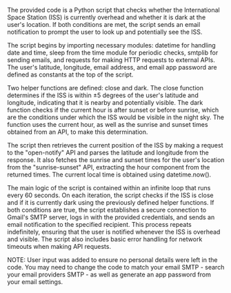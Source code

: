 The provided code is a Python script that checks whether the International Space Station (ISS) is currently overhead and whether it is dark at the user's location. If both conditions are met, the script sends an email notification to prompt the user to look up and potentially see the ISS.

The script begins by importing necessary modules: datetime for handling date and time, sleep from the time module for periodic checks, smtplib for sending emails, and requests for making HTTP requests to external APIs. The user's latitude, longitude, email address, and email app password are defined as constants at the top of the script.

Two helper functions are defined: close and dark. The close function determines if the ISS is within ±5 degrees of the user's latitude and longitude, indicating that it is nearby and potentially visible. The dark function checks if the current hour is after sunset or before sunrise, which are the conditions under which the ISS would be visible in the night sky. The function uses the current hour, as well as the sunrise and sunset times obtained from an API, to make this determination.

The script then retrieves the current position of the ISS by making a request to the "open-notify" API and parses the latitude and longitude from the response. It also fetches the sunrise and sunset times for the user's location from the "sunrise-sunset" API, extracting the hour component from the returned times. The current local time is obtained using datetime.now().

The main logic of the script is contained within an infinite loop that runs every 60 seconds. On each iteration, the script checks if the ISS is close and if it is currently dark using the previously defined helper functions. If both conditions are true, the script establishes a secure connection to Gmail's SMTP server, logs in with the provided credentials, and sends an email notification to the specified recipient. This process repeats indefinitely, ensuring that the user is notified whenever the ISS is overhead and visible. The script also includes basic error handling for network timeouts when making API requests.

NOTE: User input was added to ensure no personal details were left in the code. You may need to change the code to match your email SMTP - search your email providers SMTP - as well as generate an app password from your email settings.
